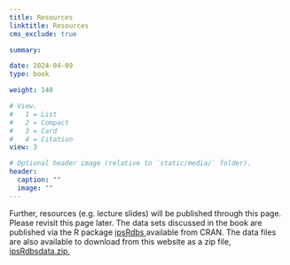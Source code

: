 ```yaml
---
title: Resources
linktitle: Resources
cms_exclude: true

summary: 

date: 2024-04-09
type: book

weight: 140

# View.
#   1 = List
#   2 = Compact
#   3 = Card
#   4 = Citation
view: 3

# Optional header image (relative to `static/media/` folder).
header:
  caption: ""
  image: ""
---
```

Further, resources (e.g. lecture slides) will be published through this page.  Please revisit this page later. The data sets discussed in the book are published via the R package 
<a href="https://cran.r-project.org/web/packages/ipsRdbs/index.html"> ipsRdbs </a> available from CRAN. The data files are also available to download from this website as a zip file, 
<a href="/ipsRdbsdata.zip"> ipsRdbsdata.zip. </a>
<p>


